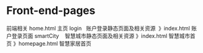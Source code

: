 # Front-end-pages
前端相关
home.html   主页
login   账户登录静态页面及相关资源
  》index.html   账户登录页面
smartCity    智慧城市静态页面及相关资源
  》index.html  智慧城市首页
  》homepage.html 智慧家居首页

